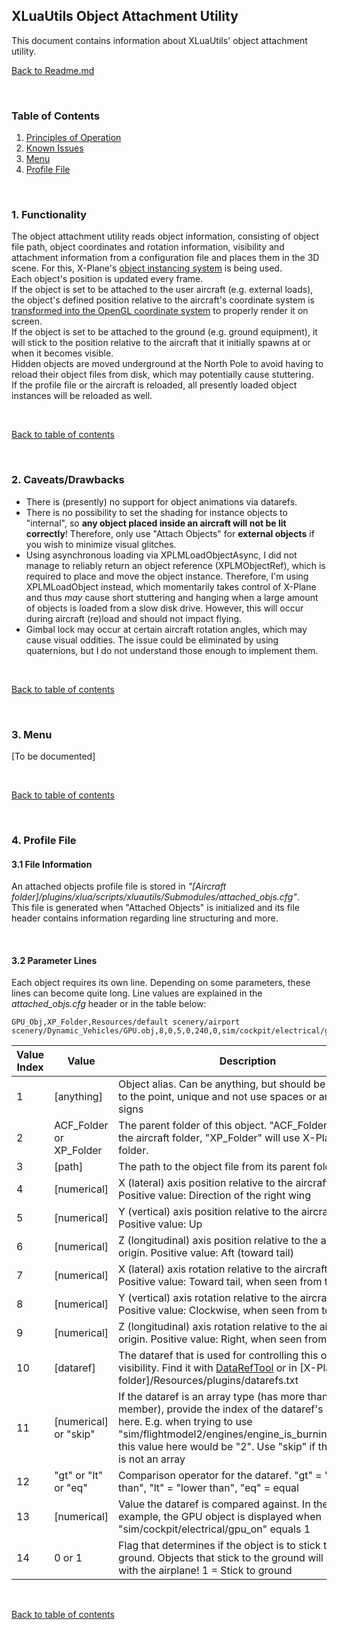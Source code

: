 ## XLuaUtils Object Attachment Utility

This document contains information about XLuaUtils' object attachment utility.

[Back to Readme.md](../README.md) 

&nbsp;

<a name="toc"></a>
### Table of Contents
1. [Principles of Operation](#1)  
2. [Known Issues](#2)
3. [Menu](#3)
4. [Profile File](#4)   

&nbsp; 

<a name="1"></a>
### 1. Functionality

The object attachment utility reads object information, consisting of object file path, object coordinates and rotation information, visibility and attachment information from a configuration file and places them in the 3D scene. For this, X-Plane's [object instancing system](https://developer.x-plane.com/sdk/XPLMInstance/) is being used.   
Each object's position is updated every frame.    
If the object is set to be attached to the user aircraft (e.g. external loads), the object's defined position relative to the aircraft's coordinate system  is [transformed into the OpenGL coordinate system](https://forums.x-plane.org/index.php?/forums/topic/276602-solution-aircraft-coordinates-to-world-coordinates/) to properly render it on screen.   
If the object is set to be attached to the ground (e.g. ground equipment), it will stick to the position relative to the aircraft that it initially spawns at or when it becomes visible.   
Hidden objects are moved underground at the North Pole to avoid having to reload their object files from disk, which may potentially cause stuttering.   
If the profile file or the aircraft is reloaded, all presently loaded object instances will be reloaded as well. 

&nbsp;

[Back to table of contents](#toc)

&nbsp;

<a name="2"></a>
### 2. Caveats/Drawbacks

- There is (presently) no support for object animations via datarefs.
- There is no possibility to set the shading for instance objects to "internal", so **any object placed inside an aircraft will not be lit correctly**! Therefore, only use "Attach Objects" for **external objects** if you wish to minimize visual glitches.
- Using asynchronous loading via XPLMLoadObjectAsync, I did not manage to reliably return an object reference (XPLMObjectRef), which is required to place and move the object instance. Therefore, I'm using XPLMLoadObject instead, which momentarily takes control of X-Plane and thus *may* cause short stuttering and hanging when a large amount of objects is loaded from a slow disk drive. However, this will occur during aircraft (re)load and should not impact flying.
- Gimbal lock may occur at certain aircraft rotation angles, which may cause visual oddities. The issue could be eliminated by using quaternions, but I do not understand those enough to implement them.

&nbsp;

[Back to table of contents](#toc)

&nbsp;

<a name="3"></a>
### 3. Menu

[To be documented]

&nbsp;

[Back to table of contents](#toc)

&nbsp;

<a name="4"></a>
### 4. Profile File

#### 3.1 File Information

An attached objects profile file is stored in _"[Aircraft folder]/plugins/xlua/scripts/xluautils/Submodules/attached_objs.cfg"_.   
This file is generated when "Attached Objects" is initialized and its file header contains information regarding line structuring and more.

&nbsp;

#### 3.2 Parameter Lines 

Each object requires its own line. Depending on some parameters, these lines can become quite long. Line values are explained in the _attached_objs.cfg_ header or in the table below:


	GPU_Obj,XP_Folder,Resources/default scenery/airport scenery/Dynamic_Vehicles/GPU.obj,8,0,5,0,240,0,sim/cockpit/electrical/gpu_on,skip,eq,1,1


|Value Index|Value|Description|
|-|-|-|
|1|[anything]|Object alias. Can be anything, but should be short and to the point, unique and not use spaces or any special signs|
|2|ACF_Folder or XP_Folder|The parent folder of this object. "ACF_Folder" will use the aircraft folder, "XP_Folder" will use X-Plane's root folder.
|3|[path]|The path to the object file from its parent folder|
|4|[numerical]|X (lateral) axis position relative to the aircraft's origin. Positive value: Direction of the right wing|
|5|[numerical]|Y (vertical) axis position relative to the aircraft's origin. Positive value: Up|
|6|[numerical]|Z (longitudinal) axis position relative to the aircraft's origin.    Positive value: Aft (toward tail)|
|7|[numerical]|X (lateral) axis rotation relative to the aircraft's origin. Positive value: Toward tail, when seen from the side|
|8|[numerical]|Y (vertical) axis rotation relative to the aircraft's origin. Positive value: Clockwise, when seen from top|
|9|[numerical]|Z (longitudinal) axis rotation relative to the aircraft's origin. Positive value: Right, when seen from the tail|
|10|[dataref]|The dataref that is used for controlling this object's visibility. Find it with [DataRefTool](https://datareftool.com/) or in [X-Plane folder]/Resources/plugins/datarefs.txt|
|11|[numerical] or "skip"|If the dataref is an array type (has more than 1 member), provide the index of the dataref's member here. E.g. when trying to use "sim/flightmodel2/engines/engine_is_burning_fuel[2]", this value here would be "2". Use "skip" if the dataref is not an array|
|12|"gt" or "lt" or "eq"|Comparison operator for the dataref. "gt" = "greater than", "lt" = "lower than", "eq" = equal|
|13|[numerical]|Value the dataref is compared against. In the provided example, the GPU object is displayed when "sim/cockpit/electrical/gpu_on" equals 1|
|14|0 or 1|Flag that determines if the object is to stick to the ground. Objects that stick to the ground will *not* move with the airplane! 1 = Stick to ground|

&nbsp;

[Back to table of contents](#toc)

&nbsp;